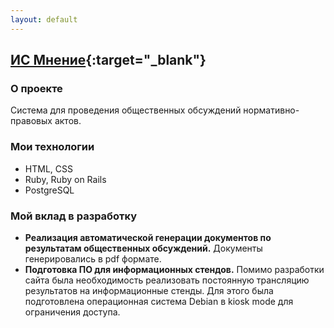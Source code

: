 ```yaml
---
layout: default
---
```

## [ИС Мнение](https://dispute.kzn.ru/){:target="_blank"}

### О проекте
Система для проведения общественных обсуждений нормативно-правовых актов.

### Мои технологии
- HTML, CSS
- Ruby, Ruby on Rails
- PostgreSQL

### Мой вклад в разработку
- **Реализация автоматической генерации документов по результатам общественных обсуждений.**
  Документы генерировались в pdf формате.
- **Подготовка ПО для информационных стендов.**
  Помимо разработки сайта была необходимость реализовать постоянную трансляцию результатов на информационные стенды. Для этого была подготовлена операционная система Debian в kiosk mode для ограничения доступа.